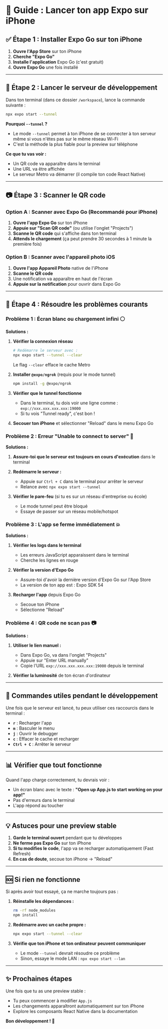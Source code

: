 # 📱 Guide : Lancer ton app Expo sur iPhone

## ✅ Étape 1 : Installer Expo Go sur ton iPhone

1. **Ouvre l'App Store** sur ton iPhone
2. **Cherche "Expo Go"**
3. **Installe l'application** Expo Go (c'est gratuit)
4. **Ouvre Expo Go** une fois installé

---

## 🚀 Étape 2 : Lancer le serveur de développement

Dans ton terminal (dans ce dossier `/workspace`), lance la commande suivante :

```bash
npx expo start --tunnel
```

**Pourquoi `--tunnel` ?**
- Le mode `--tunnel` permet à ton iPhone de se connecter à ton serveur même si vous n'êtes pas sur le même réseau Wi-Fi
- C'est la méthode la plus fiable pour la preview sur téléphone

**Ce que tu vas voir :**
- Un QR code va apparaître dans le terminal
- Une URL va être affichée
- Le serveur Metro va démarrer (il compile ton code React Native)

---

## 📷 Étape 3 : Scanner le QR code

### Option A : Scanner avec Expo Go (Recommandé pour iPhone)
1. **Ouvre l'app Expo Go** sur ton iPhone
2. **Appuie sur "Scan QR code"** (ou utilise l'onglet "Projects")
3. **Scanne le QR code** qui s'affiche dans ton terminal
4. **Attends le chargement** (ça peut prendre 30 secondes à 1 minute la première fois)

### Option B : Scanner avec l'appareil photo iOS
1. **Ouvre l'app Appareil Photo** native de l'iPhone
2. **Scanne le QR code** 
3. Une notification va apparaître en haut de l'écran
4. **Appuie sur la notification** pour ouvrir dans Expo Go

---

## 🔧 Étape 4 : Résoudre les problèmes courants

### Problème 1 : Écran blanc ou chargement infini ⚪

**Solutions :**

1. **Vérifier la connexion réseau**
   ```bash
   # Redémarre le serveur avec :
   npx expo start --tunnel --clear
   ```
   Le flag `--clear` efface le cache Metro

2. **Installer `@expo/ngrok`** (requis pour le mode tunnel)
   ```bash
   npm install -g @expo/ngrok
   ```

3. **Vérifier que le tunnel fonctionne**
   - Dans le terminal, tu dois voir une ligne comme : `exp://xxx.xxx.xxx.xxx:19000`
   - Si tu vois "Tunnel ready", c'est bon !

4. **Secouer ton iPhone** et sélectionner "Reload" dans le menu Expo Go

### Problème 2 : Erreur "Unable to connect to server" 🔌

**Solutions :**

1. **Assure-toi que le serveur est toujours en cours d'exécution** dans le terminal

2. **Redémarre le serveur :**
   - Appuie sur `Ctrl + C` dans le terminal pour arrêter le serveur
   - Relance avec `npx expo start --tunnel`

3. **Vérifier le pare-feu** (si tu es sur un réseau d'entreprise ou école)
   - Le mode tunnel peut être bloqué
   - Essaye de passer sur un réseau mobile/hotspot

### Problème 3 : L'app se ferme immédiatement 💥

**Solutions :**

1. **Vérifier les logs dans le terminal**
   - Les erreurs JavaScript apparaissent dans le terminal
   - Cherche les lignes en rouge

2. **Vérifier la version d'Expo Go**
   - Assure-toi d'avoir la dernière version d'Expo Go sur l'App Store
   - La version de ton app est : Expo SDK 54

3. **Recharger l'app** depuis Expo Go
   - Secoue ton iPhone
   - Sélectionne "Reload"

### Problème 4 : QR code ne scan pas 📷

**Solutions :**

1. **Utiliser le lien manuel :**
   - Dans Expo Go, va dans l'onglet "Projects"
   - Appuie sur "Enter URL manually"
   - Copie l'URL `exp://xxx.xxx.xxx.xxx:19000` depuis le terminal

2. **Vérifier la luminosité** de ton écran d'ordinateur

---

## 🎯 Commandes utiles pendant le développement

Une fois que le serveur est lancé, tu peux utiliser ces raccourcis dans le terminal :

- **`r`** : Recharger l'app
- **`m`** : Basculer le menu
- **`j`** : Ouvrir le debugger
- **`c`** : Effacer le cache et recharger
- **`Ctrl + C`** : Arrêter le serveur

---

## 📊 Vérifier que tout fonctionne

Quand l'app charge correctement, tu devrais voir :
- Un écran blanc avec le texte : **"Open up App.js to start working on your app!"**
- Pas d'erreurs dans le terminal
- L'app répond au toucher

---

## 💡 Astuces pour une preview stable

1. **Garde le terminal ouvert** pendant que tu développes
2. **Ne ferme pas Expo Go** sur ton iPhone
3. **Si tu modifies le code**, l'app va se recharger automatiquement (Fast Refresh)
4. **En cas de doute**, secoue ton iPhone → "Reload"

---

## 🆘 Si rien ne fonctionne

Si après avoir tout essayé, ça ne marche toujours pas :

1. **Réinstalle les dépendances :**
   ```bash
   rm -rf node_modules
   npm install
   ```

2. **Redémarre avec un cache propre :**
   ```bash
   npx expo start --tunnel --clear
   ```

3. **Vérifie que ton iPhone et ton ordinateur peuvent communiquer**
   - Le mode `--tunnel` devrait résoudre ce problème
   - Sinon, essaye le mode LAN : `npx expo start --lan`

---

## ✨ Prochaines étapes

Une fois que tu as une preview stable :
- Tu peux commencer à modifier `App.js`
- Les changements apparaîtront automatiquement sur ton iPhone
- Explore les composants React Native dans la documentation

**Bon développement ! 🚀**
